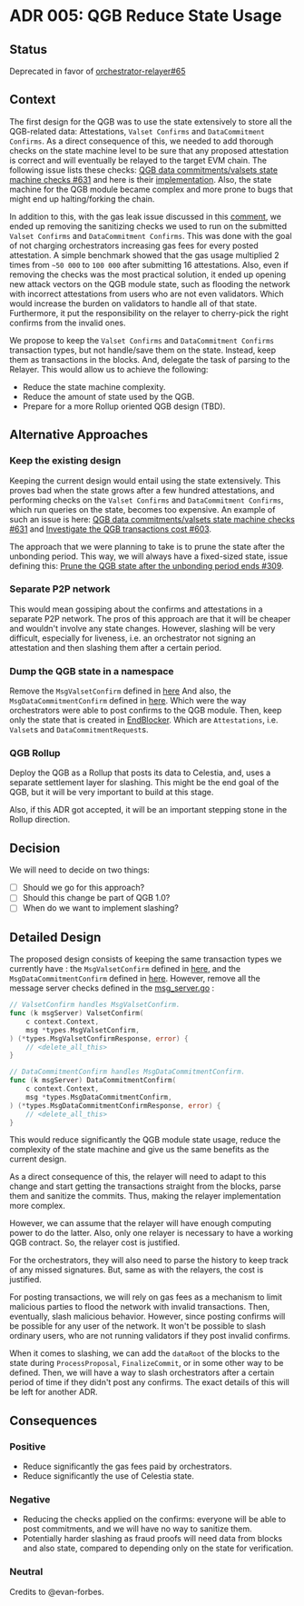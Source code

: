 # ADR 005: QGB Reduce State Usage

## Status

Deprecated in favor of [orchestrator-relayer#65](https://github.com/celestiaorg/orchestrator-relayer/pull/66)

## Context

The first design for the QGB was to use the state extensively to store all the QGB-related data: Attestations, `Valset Confirms` and `DataCommitment Confirms`.
As a direct consequence of this, we needed to add thorough checks on the state machine level to be sure that any proposed attestation is correct and will eventually be relayed to the target EVM chain.
The following issue lists these checks: [QGB data commitments/valsets state machine checks #631](https://github.com/celestiaorg/celestia-app/issues/631) and here is their [implementation](https://github.com/celestiaorg/celestia-app/blob/d63b99891023d153ea5937e4f3c1907a784654d8/x/qgb/keeper/msg_server.go#L28-L262).
Also, the state machine for the QGB module became complex and more prone to bugs that might end up halting/forking the chain.

In addition to this, with the gas leak issue discussed in this [comment](https://github.com/celestiaorg/celestia-app/issues/631#issuecomment-1220848130), we ended up removing the sanitizing checks we used to run on the submitted `Valset Confirms` and `DataCommitment Confirms`.
This was done with the goal of not charging orchestrators increasing gas fees for every posted attestation.
A simple benchmark showed that the gas usage multiplied 2 times from `~50 000` to `100 000` after submitting 16 attestations.
Also, even if removing the checks was the most practical solution, it ended up opening new attack vectors on the QGB module state, such as flooding the network with incorrect attestations from users who are not even validators. Which would increase the burden on validators to handle all of that state.
Furthermore, it put the responsibility on the relayer to cherry-pick the right confirms from the invalid ones.

We propose to keep the `Valset Confirms` and `DataCommitment Confirms` transaction types, but not handle/save them on the state. Instead, keep them as transactions in the blocks. And, delegate the task of parsing to the Relayer. This would allow us to achieve the following:

- Reduce the state machine complexity.
- Reduce the amount of state used by the QGB.
- Prepare for a more Rollup oriented QGB design (TBD).

## Alternative Approaches

### Keep the existing design

Keeping the current design would entail using the state extensively.
This proves bad when the state grows after a few hundred attestations, and performing checks on the `Valset Confirms` and `DataCommitment Confirms`, which run queries on the state, becomes too expensive.
An example of such an issue is here: [QGB data commitments/valsets state machine checks #631](https://github.com/celestiaorg/celestia-app/issues/631) and [Investigate the QGB transactions cost #603](https://github.com/celestiaorg/celestia-app/issues/603).

The approach that we were planning to take is to prune the state after the unbonding period.
This way, we will always have a fixed-sized state, issue defining this: [Prune the QGB state after the unbonding period ends #309](https://github.com/celestiaorg/celestia-app/issues/309).

### Separate P2P network

This would mean gossiping about the confirms and attestations in a separate P2P network.
The pros of this approach are that it will be cheaper and wouldn't involve any state changes.
However, slashing will be very difficult, especially for liveness, i.e. an orchestrator not signing an attestation and then slashing them after a certain period.

### Dump the QGB state in a namespace

Remove the `MsgValsetConfirm` defined in [here](https://github.com/celestiaorg/celestia-app/blob/a965914b8a467f0384b17d9a8a0bb1ac62f384db/proto/qgb/msgs.proto#L24-L49)
And also, the `MsgDataCommitmentConfirm` defined in [here](
<https://github.com/celestiaorg/celestia-app/blob/a965914b8a467f0384b17d9a8a0bb1ac62f384db/proto/qgb/msgs.proto#L55-L76>).
Which were the way orchestrators were able to post confirms to the QGB module.
Then, keep only the state that is created in [EndBlocker](https://github.com/celestiaorg/celestia-app/blob/a965914b8a467f0384b17d9a8a0bb1ac62f384db/x/qgb/abci.go#L12-L16).
Which are `Attestations`, i.e. `Valset`s and `DataCommitmentRequest`s.

### QGB Rollup

Deploy the QGB as a Rollup that posts its data to Celestia, and, uses a separate settlement layer for slashing.
This might be the end goal of the QGB, but it will be very important to build at this stage.

Also, if this ADR got accepted, it will be an important stepping stone in the Rollup direction.

## Decision

We will need to decide on two things:

- [ ] Should we go for this approach?
- [ ] Should this change be part of QGB 1.0?
- [ ] When do we want to implement slashing?

## Detailed Design

The proposed design consists of keeping the same transaction types we currently have : the `MsgValsetConfirm` defined in [here](https://github.com/celestiaorg/celestia-app/blob/a965914b8a467f0384b17d9a8a0bb1ac62f384db/proto/qgb/msgs.proto#L24-L49), and the `MsgDataCommitmentConfirm` defined in [here](
<https://github.com/celestiaorg/celestia-app/blob/a965914b8a467f0384b17d9a8a0bb1ac62f384db/proto/qgb/msgs.proto#L55-L76>). However, remove  all the message server checks defined in the [msg_server.go](https://github.com/celestiaorg/celestia-app/blob/9867b653b2a253ba01cb7889e2dbfa6c9ff67909/x/qgb/keeper/msg_server.go) :

```go
// ValsetConfirm handles MsgValsetConfirm.
func (k msgServer) ValsetConfirm(
    c context.Context,
    msg *types.MsgValsetConfirm,
) (*types.MsgValsetConfirmResponse, error) {
    // <delete_all_this>
}

// DataCommitmentConfirm handles MsgDataCommitmentConfirm.
func (k msgServer) DataCommitmentConfirm(
    c context.Context,
    msg *types.MsgDataCommitmentConfirm,
) (*types.MsgDataCommitmentConfirmResponse, error) {
    // <delete_all_this>
}
```

This would reduce significantly the QGB module state usage, reduce the complexity of the state machine and give us the same benefits as the current design.

As a direct consequence of this, the relayer will need to adapt to this change and start getting the transactions straight from the blocks, parse them and sanitize the commits. Thus, making the relayer implementation more complex.

However, we can assume that the relayer will have enough computing power to do the latter. Also, only one relayer is necessary to have a working QGB contract. So, the relayer cost is justified.

For the orchestrators, they will also need to parse the history to keep track of any missed signatures. But, same as with the relayers, the cost is justified.

For posting transactions, we will rely on gas fees as a mechanism to limit malicious parties to flood the network with invalid transactions. Then, eventually, slash malicious behavior. However, since posting confirms will be possible for any user of the network. It won't be possible to slash ordinary users, who are not running validators if they post invalid confirms.

When it comes to slashing, we can add the `dataRoot` of the blocks to the state during `ProcessProposal`,  `FinalizeCommit`, or in some other way to be defined. Then, we will have a way to slash orchestrators after a certain period of time if they didn't post any confirms. The exact details of this will be left for another ADR.

## Consequences

### Positive

- Reduce significantly the gas fees paid by orchestrators.
- Reduce significantly the use of Celestia state.

### Negative

- Reducing the checks applied on the confirms: everyone will be able to post commitments, and we will have no way to sanitize them.
- Potentially harder slashing as fraud proofs will need data from blocks and also state, compared to depending only on the state for verification.

### Neutral

Credits to @evan-forbes.
